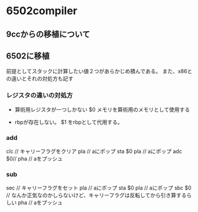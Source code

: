 # 6502compiler

## 9ccからの移植について
## 6502に移植

前提としてスタックに計算したい値２つがあらかじめ積んである。
また、x86との違いとそれの対処方も記す

### レジスタの違いの対処方

- 算術用レジスタが一つしかない
  $0 メモリを算術用のメモリとして使用する

- rbpが存在しない。
  $1 をrbpとして代用する。



### add

clc    // キャリーフラグをクリア
pla  // aにポップ
sta $0
pla  // aにポップ
adc $0//
pha   // aをプッシュ

### sub

sec    // キャリーフラグをセット
pla  // aにポップ
sta $0
pla  // aにポップ
sbc $0 // なんか正気なのかしらないけど、キャリーフラグは反転してから引き算するらしい
pha   // aをプッシュ

